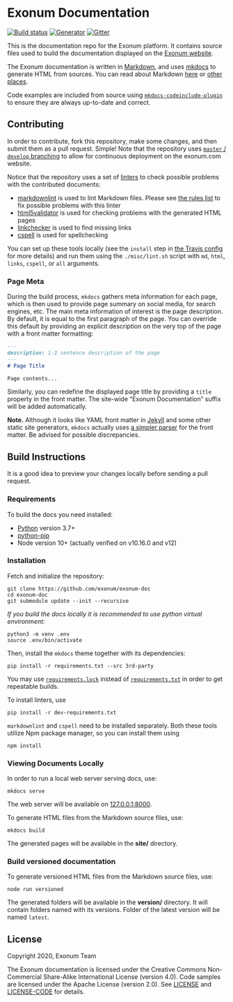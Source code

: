 # Exonum Documentation

[![Build status][travis-image]][travis-url]
[![Generator][generator-image]][generator-url]
[![Gitter][gitter-image]][gitter-url]

[travis-image]: https://img.shields.io/travis/exonum/exonum-doc.svg?style=flat-square
[travis-url]: https://travis-ci.org/exonum/exonum-doc
[generator-image]: https://img.shields.io/badge/generator-mkdocs-blue.svg?style=flat-square
[generator-url]: http://www.mkdocs.org/
[gitter-image]: https://img.shields.io/gitter/room/exonum/exonum-doc.svg?style=flat-square
[gitter-url]: https://gitter.im/exonum/exonum

This is the documentation repo for the Exonum platform. It contains source files
used to build the documentation displayed on the [Exonum
website](https://exonum.com/doc/).

The Exonum documentation is written in [Markdown](https://en.wikipedia.org/wiki/Markdown),
and uses [mkdocs](http://www.mkdocs.org/) to generate HTML from sources.
You can read about Markdown [here](https://guides.github.com/features/mastering-markdown/)
or [other](https://github.com/adam-p/markdown-here/wiki/Markdown-Cheatsheet)
[places](http://www.mkdocs.org/user-guide/writing-your-docs/).

Code examples are included from source using 
[`mkdocs-codeinclude-plugin`][codeinclude-plugin] to ensure they are
always up-to-date and correct.

<!-- todo: Replace the link to our fork with the upstream link once our PRs
       are integrated: https://github.com/rnorth/mkdocs-codeinclude-plugin/pulls -->
[codeinclude-plugin]: https://github.com/exonum/mkdocs-codeinclude-plugin/tree/develop#usage 

## Contributing

In order to contribute, fork this repository, make some changes, and then submit
them as a pull request. Simple! Note that the repository uses
[`master` / `develop` branching][git-branching] to allow for continuous deployment
on the exonum.com website.

Notice that the repository uses a set of [linters][wiki:lint] to check possible
problems with the contributed documents:

- [markdownlint][mdl] is used to lint Markdown files. Please see
  [the rules list][mdl-rules] to fix possible problems with this linter
- [html5validator][html5validator] is used for checking problems with the
  generated HTML pages
- [linkchecker][linkchecker] is used to find missing links
- [cspell][cspell] is used for spellchecking

You can set up these tools locally (see the `install` step in [the Travis config](.travis.yml)
for more details) and run them using the `./misc/lint.sh` script with `md`, `html`,
`links`, `cspell`, or `all` arguments.

### Page Meta

During the build process, `mkdocs` gathers meta information for each page, which
is then used to provide page summary on social media, for search engines, etc.
The main meta information of interest is the page description. By default,
it is equal to the first paragraph of the page. You can override this default
by providing an explicit description on the very top of the page
with a front matter formatting:

```markdown
---
description: 1-3 sentence description of the page
---
# Page Title

Page contents...
```

Similarly, you can redefine the displayed page title by providing a `title` property
in the front matter. The site-wide “Exonum Documentation” suffix will be added
automatically.

**Note.** Although it looks like YAML front matter in [Jekyll][jekyll]
and some other static site generators, `mkdocs` actually uses [a simpler parser][mkdocs-meta]
for the front matter. Be advised for possible discrepancies.

## Build Instructions

It is a good idea to preview your changes locally before sending a pull request. 

### Requirements

To build the docs you need installed:
- [Python](http://python.org/) version 3.7+
- [python-pip](https://pip.readthedocs.io/en/stable/installing/)
- Node  version 10+ (actually verified on v10.16.0 and v12)

### Installation

Fetch and initialize the repository:

```
git clone https://github.com/exonum/exonum-doc
cd exonum-doc
git submodule update --init --recursive
```

_If you build the docs locally it is recommended to use
python virtual environment:_
```
python3 -m venv .env
source .env/bin/activate
```

Then, install the `mkdocs` theme together with its dependencies:

<!-- Remove 3rd-party in ECR-4265 -->
```
pip install -r requirements.txt --src 3rd-party
```

You may use [`requirements.lock`](requirements.lock) instead of [`requirements.txt`](requirements.txt)
in order to get repeatable builds.

To install linters, use

```
pip install -r dev-requirements.txt
```

`markdownlint` and `cspell` need to be installed separately. Both these tools
utilize Npm package manager, so you can install them using

```
npm install
```

### Viewing Documents Locally

In order to run a local web server serving docs, use:

```
mkdocs serve
```

The web server will be available on [127.0.0.1:8000](http://127.0.0.1:8000/).

To generate HTML files from the Markdown source files, use:

```
mkdocs build
```

The generated pages will be available in the **site/** directory.

### Build versioned documentation

To generate versioned HTML files from the Markdown source files, use:
```
node run versioned
```
The generated folders will be available in the **version/** directory. It will contain folders named with its versions.
Folder of the latest version will be named `latest`.

## License

Copyright 2020, Exonum Team

The Exonum documentation is licensed under the Creative Commons Non-Commercial
Share-Alike International License (version 4.0). Code samples are licensed
under the Apache License (version 2.0).
See [LICENSE](LICENSE) and [LICENSE-CODE](LICENSE-CODE) for details.

[wiki:lint]: https://en.wikipedia.org/wiki/Lint_(software)
[mdl]: https://github.com/DavidAnson/markdownlint
[mdl-rules]: https://github.com/DavidAnson/markdownlint/blob/master/doc/Rules.md
[html5validator]: https://github.com/svenkreiss/html5validator
[linkchecker]: https://github.com/wummel/linkchecker
[mkdocs-meta]: https://python-markdown.github.io/extensions/meta_data/
[jekyll]: http://jekyllrb.com/
[git-branching]: http://nvie.com/posts/a-successful-git-branching-model/
[cspell]: https://github.com/Jason3S/cspell
